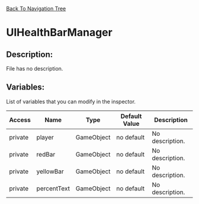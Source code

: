 [Back To Navigation Tree](https://wesleywh.github.io/GameDevRepo/docs/navigation.html)
# UIHealthBarManager

## Description:
File has no description.

## Variables:
List of variables that you can modify in the inspector.

|Access|Name|Type|Default Value|Description|
|---|---|---|---|---|
|private|player|GameObject|no default|No description.|
|private|redBar|GameObject|no default|No description.|
|private|yellowBar|GameObject|no default|No description.|
|private|percentText|GameObject|no default|No description.|
